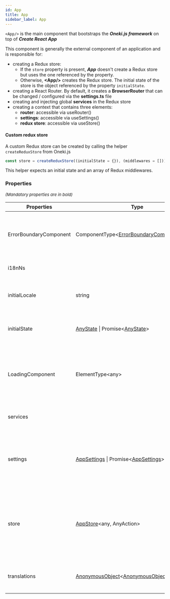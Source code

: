```yaml
---
id: App
title: App
sidebar_label: App
---
```


`<App/>` is the main component that bootstraps the **_Oneki.js framework_** on top of **_Create React App_**

This component is generally the external component of an application and is responsible for:  
- creating a Redux store:  
  - If the `store` property is present, **_App_** doesn't create a Redux store but uses the one referenced by the property.  
  - Otherwise, **&lt;App/&gt;** creates the Redux store. The initial state of the store is the object referenced by the property `initialState`.  
- creating a React Router. By default, it creates a **BrowserRouter** that can be changed / configured via the **settings.ts** file  
- creating and injecting global **services** in the Redux store  
- creating a context that contains three elements:  
  - **router**: accessible via useRouter()  
  - **settings**: accessible via useSettings()  
  - **redux store**: accessible via useStore()

#### Custom redux store

A custom Redux store can be created by calling the helper `createReduxStore` from Oneki.js

```ts
const store = createReduxStore((initialState = {}), (middlewares = []));
```  
This helper expects an initial state and an array of Redux middlewares.

### Properties

<font size="2"><i>(Mandatory properties are in bold)</i></font>

| Properties | Type | Description |
| --------- | ---- | ----------- |
| ErrorBoundaryComponent | ComponentType<[ErrorBoundaryComponentProps](/docs/framework-api/types/ErrorBoundaryComponentProps.md)\> | The component displayed when an error occurs during the rendering phase<br/><br/>**Defaults to:** no error boundary component |
| i18nNs |  | **[More info here](/docs/framework/i18n/introduction)**<br/><br/>**Defaults to:** <code>undefined</code> |
| initialLocale | string | Property to indicate the language to be used by default<br/><br/>**Defaults to:** <code>undefined</code> |
| initialState | [AnyState](/docs/framework-api/interfaces/AnyState.md) \| Promise<[AnyState](/docs/framework-api/interfaces/AnyState.md)\> | The initial state passed to the Redux store when it is created<br/><br/>**Defaults to:** <code>undefined</code> |
| LoadingComponent | ElementType<any\> | A component expected by <code><Suspense\></code> (used to display a loading indicator)<br/><br/>**Defaults to:** <code><DefaultLoadingComponent /\></code> that displays "Loading..." |
| services |  | A list of services that will be available globally in the application.<br/>**[More info here](/docs/framework/service/introduction)** |
| settings | [AppSettings](/docs/framework-api/interfaces/AppSettings.md) \| Promise<[AppSettings](/docs/framework-api/interfaces/AppSettings.md)\> | Settings is a object usually defined in the file <code>src/settings.ts</code><br/>Data defined in settings.ts is available throughout the application and contains configuration data.<br/>**[More info here](/docs/framework/configuration/introduction)** |
| store | [AppStore](/docs/framework-api/interfaces/AppStore.md)<any, AnyAction\> | A standard Redux store, **but created via the helper** <code>createReduxStore</code> from onekijs<br/>The store must be created via this helper so onekijs can control it<br/><br/>**Defaults to:** A store created by <code><App/\></code> (recommended) |
| translations | [AnonymousObject](/docs/framework-api/interfaces/AnonymousObject.md)<[AnonymousObject](/docs/framework-api/interfaces/AnonymousObject.md)<string\>\> | An object containing the translations<br/>**[More info here](/docs/framework/i18n/introduction)**<br/><br/>**Defaults to:** <code>undefined</code> |
